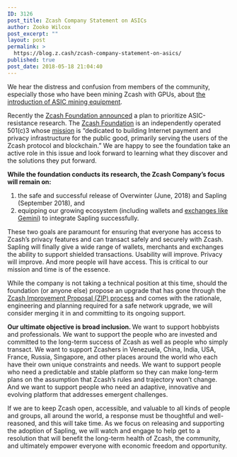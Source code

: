 ```yaml
---
ID: 3126
post_title: Zcash Company Statement on ASICs
author: Zooko Wilcox
post_excerpt: ""
layout: post
permalink: >
  https://blog.z.cash/zcash-company-statement-on-asics/
published: true
post_date: 2018-05-18 21:04:40
---
```

We hear the distress and confusion from members of the community, especially those who have been mining Zcash with GPUs, about <a href="https://www.coindesk.com/bitmains-latest-crypto-asic-can-mine-zcash/">the introduction of ASIC mining equipment</a>.

Recently the <a href="https://z.cash.foundation/blog/statement-on-asics/">Zcash Foundation announced</a> a plan to prioritize ASIC-resistance research. The <a href="https://z.cash.foundation/">Zcash Foundation</a> is an independently operated 501(c)3 whose <a href="https://github.com/ZcashFoundation/ZcashFoundation/blob/master/MISSION.md">mission</a> is “dedicated to building Internet payment and privacy infrastructure for the public good, primarily serving the users of the Zcash protocol and blockchain.” We are happy to see the foundation take an active role in this issue and look forward to learning what they discover and the solutions they put forward.

<b>While the foundation conducts its research, the Zcash Company’s focus will remain on: </b>
<ol>
 	<li>the safe and successful release of Overwinter (June, 2018) and Sapling (September 2018), and </li>
 	<li>equipping our growing ecosystem (including wallets and <a href="https://blog.z.cash/gemini-announces-support-for-zcash/">exchanges like Gemini</a>) to integrate Sapling successfully. </li>
</ol>
These two goals are paramount for ensuring that everyone has access to Zcash’s privacy features and can transact safely and securely with Zcash. Sapling will finally give a wide range of wallets, merchants and exchanges the ability to support shielded transactions. Usability will improve. Privacy will improve. And more people will have access. This is critical to our mission and time is of the essence. 

While the company is not taking a technical position at this time, should the foundation (or anyone else) propose an upgrade that has gone through the <a href="https://github.com/zcash/zips/tree/master/drafts/daira-zip-process">Zcash Improvement Proposal (ZIP) process</a> and comes with the rationale, engineering and planning required for a safe network upgrade, we will consider merging it in and committing to its ongoing support.

<b>Our ultimate objective is broad inclusion. </b>We want to support hobbyists and professionals. We want to support the people who are invested and committed to the long-term success of Zcash as well as people who simply transact. We want to support Zcashers in Venezuela, China, India, USA, France, Russia, Singapore, and other places around the world who each have their own unique constraints and needs. We want to support people who need a predictable and stable platform so they can make long-term plans on the assumption that Zcash’s rules and trajectory won’t change. And we want to support people who need an adaptive, innovative and evolving platform that addresses emergent challenges.

If we are to keep Zcash open, accessible, and valuable to all kinds of people and groups, all around the world, a response must be thoughtful and well-reasoned, and this will take time. As we focus on releasing and supporting the adoption of Sapling, we will watch and engage to help get to a resolution that will benefit the long-term health of Zcash, the community, and ultimately empower everyone with economic freedom and opportunity.